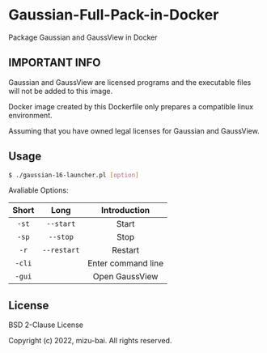 # Gaussian-Full-Pack-in-Docker

Package Gaussian and GaussView in Docker

## IMPORTANT INFO

Gaussian and GaussView are licensed programs and the executable files will not be added to this image.

Docker image created by this Dockerfile only prepares a compatible linux environment.

Assuming that you have owned legal licenses for Gaussian and GaussView.

## Usage

```sh
$ ./gaussian-16-launcher.pl [option]
```
Avaliable Options:


| Short  |    Long     |    Introduction    |
|:------:|:-----------:|:------------------:|
| `-st`  |  `--start`  |       Start        |
| `-sp`  |  `--stop`   |        Stop        |
|  `-r`  | `--restart` |      Restart       |
| `-cli` |             | Enter command line |
| `-gui` |             |   Open GaussView   |

## License

BSD 2-Clause License

Copyright (c) 2022, mizu-bai. All rights reserved.
